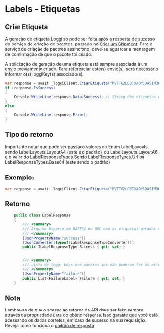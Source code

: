 # Labels - Etiquetas

## Criar Etiqueta
A geração de etiqueta Loggi só pode ser feita após a resposta de sucesso do serviço de criação de pacotes, passado no [Criar um Shipment](shipment.md#criar-um-shipment-envio).
Para o serviço de criação de pacotes assíncrono, deve-se aguardar a mensagem de confirmação de que o pacote foi criado.

A solicitação de geração de uma etiqueta está sempre associada à um envio previamente criado.
Para referenciar este(s) envio(s), será necessário informar o(s) loggiKey(s) associado(s).

```csharp
var response = await _loggiClient.CriarEtiqueta("MVTTG2LG3TXAOY3DASIM3WQZT4");
if (response.IsSuccess)
{
    Console.WriteLine(response.Data.Success); // String das etiquetas em Base64 ou Url.
}
else
{
    Console.WriteLine(response.Error);
}

```

## Tipo do retorno <!-- {docsify-ignore} -->
Importante notar que pode ser passado valores do Enum LabelLayouts, sendo LabelLayouts.LayoutA4 (este é o padrão), ou LabelLayouts.LayoutA6 e o valor do LabelResponseTypes
Sendo LabelResponseTypes.Url ou LabelResponseTypes.Base64 (este sendo o padrão)

## Exemplo: <!-- {docsify-ignore} -->
```csharp
var response = await _loggiClient.CriarEtiqueta("MVTTG2LG3TXAOY3DASIM3WQZT4", LabelLayouts.LayoutA6, LabelResponseTypes.Url);

```

## Retorno
```csharp
    public class LabelResponse
    {
        /// <summary>
        /// Arquivo binário em BASE64 ou URL com as etiquetas geradas com sucesso.
        /// </summary>
        [JsonPropertyName("success")]
        [JsonConverter(typeof(LabelResponseTypeConverter))]
        public ILabelResponseType Success { get; set; }


        /// <summary>
        /// Lista de loggi keys dos pacotes que não puderam ter as etiquetas geradas e seus respectivos erros.
        /// </summary>
        [JsonPropertyName("failure")]
        public List<FailureLabel> Failure { get; set; }
    }

```

## Nota
Lembre-se de que o acesso ao retorno da API deve ser feito sempre através da propriedade `Data` do objeto `response`. Isso garante que você está acessando os dados corretos, em caso de sucesso na sua requisição.
Reveja como funciona o [padrão de resposta](README.md#padrão-de-respostas)

